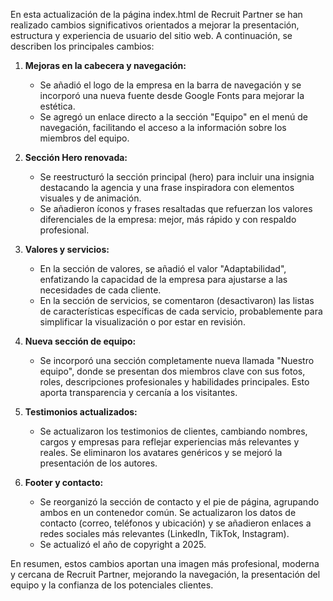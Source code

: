 En esta actualización de la página index.html de Recruit Partner se han realizado cambios significativos orientados a mejorar la presentación, estructura y experiencia de usuario del sitio web. A continuación, se describen los principales cambios:

1. **Mejoras en la cabecera y navegación:**
   - Se añadió el logo de la empresa en la barra de navegación y se incorporó una nueva fuente desde Google Fonts para mejorar la estética.
   - Se agregó un enlace directo a la sección "Equipo" en el menú de navegación, facilitando el acceso a la información sobre los miembros del equipo.

2. **Sección Hero renovada:**
   - Se reestructuró la sección principal (hero) para incluir una insignia destacando la agencia y una frase inspiradora con elementos visuales y de animación.
   - Se añadieron íconos y frases resaltadas que refuerzan los valores diferenciales de la empresa: mejor, más rápido y con respaldo profesional.

3. **Valores y servicios:**
   - En la sección de valores, se añadió el valor "Adaptabilidad", enfatizando la capacidad de la empresa para ajustarse a las necesidades de cada cliente.
   - En la sección de servicios, se comentaron (desactivaron) las listas de características específicas de cada servicio, probablemente para simplificar la visualización o por estar en revisión.

4. **Nueva sección de equipo:**
   - Se incorporó una sección completamente nueva llamada "Nuestro equipo", donde se presentan dos miembros clave con sus fotos, roles, descripciones profesionales y habilidades principales. Esto aporta transparencia y cercanía a los visitantes.

5. **Testimonios actualizados:**
   - Se actualizaron los testimonios de clientes, cambiando nombres, cargos y empresas para reflejar experiencias más relevantes y reales. Se eliminaron los avatares genéricos y se mejoró la presentación de los autores.

6. **Footer y contacto:**
   - Se reorganizó la sección de contacto y el pie de página, agrupando ambos en un contenedor común. Se actualizaron los datos de contacto (correo, teléfonos y ubicación) y se añadieron enlaces a redes sociales más relevantes (LinkedIn, TikTok, Instagram).
   - Se actualizó el año de copyright a 2025.

En resumen, estos cambios aportan una imagen más profesional, moderna y cercana de Recruit Partner, mejorando la navegación, la presentación del equipo y la confianza de los potenciales clientes.
